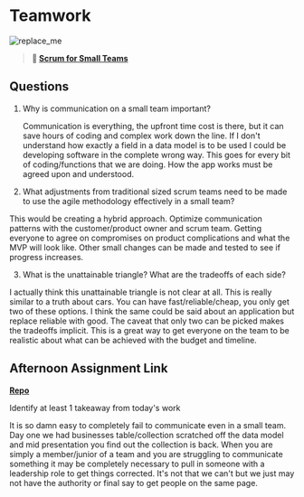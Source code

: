 # Teamwork

![replace_me](https://codeworks.blob.core.windows.net/public/assets/img/illustrations/placeholder.svg)

> **📖 [Scrum for Small Teams](https://codeworksacademy.com/fs-student-guide/resources/wk8-9/02-Scrum-For-Small-Teams)**

## Questions

1. Why is communication on a small team important?

    Communication is everything, the upfront time cost is there, but it can save hours of coding and complex work down the line. If I don't understand how exactly a field in a data model is to be used I could be developing software in the complete wrong way. This goes for every bit of coding/functions that we are doing. How the app works must be agreed upon and understood.

2. What adjustments from traditional sized scrum teams need to be made to use the agile methodology effectively in a small team?

  This would be creating a hybrid approach. Optimize communication patterns with the customer/product owner and scrum team. Getting everyone to agree on compromises on product complications and what the MVP will look like. Other small changes can be made and tested to see if progress increases.

3. What is the unattainable triangle? What are the tradeoffs of each side?

  I actually think this unattainable triangle is not clear at all. This is really similar to a truth about cars. You can have fast/reliable/cheap, you only get two of these options. I think the same could be said about an application but replace reliable with good. The caveat that only two can be picked makes the tradeoffs implicit. This is a great way to get everyone on the team to be realistic about what can be achieved with the budget and timeline.



## Afternoon Assignment Link

**[Repo](https://github.com/patrick-misner/bnbooking1)**

Identify at least 1 takeaway from today's work

It is so damn easy to completely fail to communicate even in a small team. Day one we had businesses table/collection scratched off the data model and mid presentation you find out the collection is back. When you are simply a member/junior of a team and you are struggling to communicate something it may be completely necessary to pull in someone with a leadership role to get things corrected. It's not that we can't but we just may not have the authority or final say to get people on the same page.
